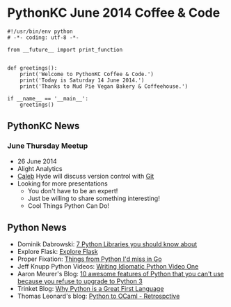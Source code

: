 # PythonKC June 2014 Coffee & Code

~~~~{python}
#!/usr/bin/env python
# -*- coding: utf-8 -*-

from __future__ import print_function


def greetings():
    print('Welcome to PythonKC Coffee & Code.')
    print('Today is Saturday 14 June 2014.')
    print('Thanks to Mud Pie Vegan Bakery & Coffeehouse.')

if __name__ == '__main__':
    greetings()

~~~~

## PythonKC News

### June Thursday Meetup

* 26 June 2014
* Alight Analytics
* [Caleb](http://www.meetup.com/pythonkc/members/3016720/) Hyde will discuss version control with [Git](http://git-scm.com)
* Looking for more presentations
    * You don't have to be an expert!
    * Just be willing to share something interesting!
    * Cool Things Python Can Do!

## Python News

* Dominik Dabrowski: [7 Python Libraries you should know about](http://doda.co/7-python-libraries-you-should-know-about)
* Explore Flask: [Explore Flask](http://exploreflask.com)
* Proper Fixation: [Things from Python I'd miss in Go](http://www.yosefk.com/blog/things-from-python-id-miss-in-go.html)
* Jeff Knupp Python Videos: [Writing Idiomatic Python Video One](https://www.youtube.com/watch?v=g0gNWGg2JxM)
* Aaron Meurer's Blog: [10 awesome features of Python that you can't use because you refuse to upgrade to Python 3](http://asmeurer.github.io/python3-presentation/slides.html)
* Trinket Blog: [Why Python is a Great First Language](http://blog.trinket.io/why-python/)
* Thomas Leonard's blog: [Python to OCaml - Retrospctive](http://roscidus.com/blog/blog/2014/06/06/python-to-ocaml-retrospective/)

